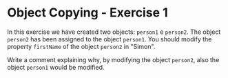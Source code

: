# Object Copying - Exercise 1

In this exercise we have created two objects: `person1` e `person2`. The object `person2` has been assigned to the object `person1`.
You should modify the property `firstName` of the object `person2` in "Simon".

Write a comment explaining why, by modifying the object `person2`, also the object `person1` would be modified.
